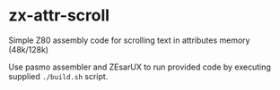 # zx-attr-scroll
Simple Z80 assembly code for scrolling text in attributes memory (48k/128k)

Use pasmo assembler and ZEsarUX to run provided code by executing supplied `./build.sh` script.
